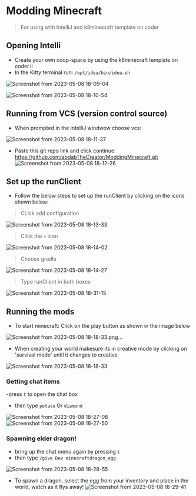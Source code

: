 # Modding Minecraft 

> For using with IntelliJ and k8minecraft template on coder

## Opening Intelli
-  Create your own coop-space by using the k8minecraft template on coder.ii
- In the Kitty terminal run: `/opt/idea/bin/idea.sh`

![Screenshot from 2023-05-08 18-09-04](https://user-images.githubusercontent.com/59022024/236748380-b9999a6a-7ce1-4947-b1af-b4548fad37c5.png)

![Screenshot from 2023-05-08 18-10-54](https://user-images.githubusercontent.com/59022024/236748412-3fd3f76d-8e24-4984-8e05-8f947c7f6cba.png)

## Running from VCS (version control source) 
- When prompted in the intelliJ windwow choose vcs:

![Screenshot from 2023-05-08 18-11-37](https://user-images.githubusercontent.com/59022024/236748446-256a24cb-be95-4092-97cd-17d7c65709fc.png)

- Paste this git repo link and click continue: https://github.com/abdabTheCreator/ModdingMinecraft.git 
![Screenshot from 2023-05-08 18-12-26](https://user-images.githubusercontent.com/59022024/236748494-8399f3a0-07eb-4f1f-a899-839638664be5.png)

## Set up the runClient 
- Follow the below steps to set up the runClient by clicking on the icons shown below:

> CLick add configuration

![Screenshot from 2023-05-08 18-13-33](https://user-images.githubusercontent.com/59022024/236748505-fb151c0f-d68f-42b3-9e92-fa9b45599c60.png)

> Click the `+` icon

![Screenshot from 2023-05-08 18-14-02](https://user-images.githubusercontent.com/59022024/236748517-94c05ee0-275e-4504-8088-8297f3f519c3.png)

> Choose gradle

![Screenshot from 2023-05-08 18-14-27](https://user-images.githubusercontent.com/59022024/236748526-b975d49a-0a8f-4ab9-8f9a-45e5eeb9f1ac.png)

> Type runClient in both boxes

![Screenshot from 2023-05-08 18-31-15](https://user-images.githubusercontent.com/59022024/236754482-99b5218a-3a4b-4ce5-a26b-73ea550c245f.png)

## Running the mods 
- To start minecraft: Click on the play button as shown in the image below

![Screenshot from 2023-05-08 18-18-33.png…](https://user-images.githubusercontent.com/59022024/236751626-395248f6-4ff5-4aa7-b60a-d4116cd32532.png)


- When creating your world makesure its in creative mode by clicking on 'survival mode' until it changes to creative 

![Screenshot from 2023-05-08 18-18-33](https://user-images.githubusercontent.com/59022024/236755602-729c1abb-d8fe-4da2-a3b5-73e991cb108f.png)



### Getting chat items
-press `t` to open the chat box 
- then type `potato` Or `diamond` 

![Screenshot from 2023-05-08 18-27-08](https://user-images.githubusercontent.com/59022024/236753530-7b3b8007-57e9-4a9f-97bc-5c51536f7e37.png)
![Screenshot from 2023-05-08 18-27-50](https://user-images.githubusercontent.com/59022024/236753547-1a908040-1811-406f-b212-7730a0672f6b.png)


### Spawning elder dragon!
- bring up the chat menu again by pressing `t`
- then type `/give Dev minecraftdragon_egg`

![Screenshot from 2023-05-08 18-28-55](https://user-images.githubusercontent.com/59022024/236752357-84da0cb4-98a3-461a-900a-c963eb1228ba.png)

- To spawn a dragon, select the egg from your inventory and place in the world, watch as it flys away!
![Screenshot from 2023-05-08 18-29-41](https://user-images.githubusercontent.com/59022024/236753916-c97e35cc-6363-4c1b-bcfb-10b9f45550c9.png)


